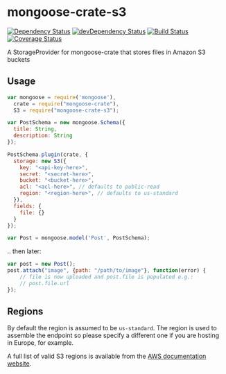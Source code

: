 # mongoose-crate-s3

[![Dependency Status](https://david-dm.org/achingbrain/mongoose-crate-s3.svg?theme=shields.io)](https://david-dm.org/achingbrain/mongoose-crate-s3) [![devDependency Status](https://david-dm.org/achingbrain/mongoose-crate-s3/dev-status.svg?theme=shields.io)](https://david-dm.org/achingbrainmongoose-crate-s3#info=devDependencies) [![Build Status](https://img.shields.io/travis/achingbrain/mongoose-crate-s3/master.svg)](https://travis-ci.org/achingbrain/mongoose-crate-s3) [![Coverage Status](http://img.shields.io/coveralls/achingbrain/mongoose-crate-s3/master.svg)](https://coveralls.io/r/achingbrain/mongoose-crate-s3)

A StorageProvider for mongoose-crate that stores files in Amazon S3 buckets

## Usage

```javascript
var mongoose = require('mongoose'),
  crate = require("mongoose-crate"),
  S3 = require("mongoose-crate-s3");

var PostSchema = new mongoose.Schema({
  title: String,
  description: String
});

PostSchema.plugin(crate, {
  storage: new S3({
    key: "<api-key-here>",
    secret: "<secret-here>",
    bucket: "<bucket-here>",
    acl: "<acl-here>", // defaults to public-read
    region: "<region-here>", // defaults to us-standard
  }),
  fields: {
    file: {}
  }
});

var Post = mongoose.model('Post', PostSchema);
```

.. then later:

```javascript
var post = new Post();
post.attach("image", {path: "/path/to/image"}, function(error) {
	// file is now uploaded and post.file is populated e.g.:
	// post.file.url
});
```

## Regions

By default the region is assumed to be `us-standard`.  The region is used to assemble the endpoint so please specify a different one if you are hosting in Europe, for example.

A full list of valid S3 regions is available from the [AWS documentation website](http://docs.aws.amazon.com/general/latest/gr/rande.html#s3_region).
